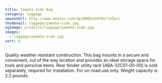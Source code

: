 ```yaml
---
title: Yamaha Side Bag
category: luggage
amazonUrl: http://www.amazon.com/dp/B005LD4F8O/?afp=1
thumbnail: luggage/yamaha-side.jpg
ogImage: products/luggage/yamaha-side.jpg
images:
  - luggage/yamaha-side.jpg
sort: 6
---
```


Quality weather resistant construction. This bag mounts in a secure and convenient, out of the way location and provides an ideal storage space for tools and personal items. Rear fender utility rack [ABA-32C51-00-00] is sold separately, required for installation. For on-road use only. Weight capacity is 2.2 pounds.

